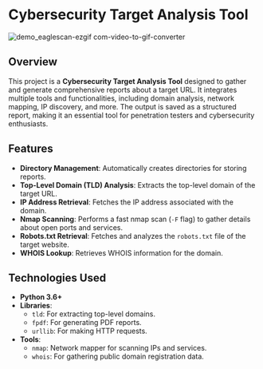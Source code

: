 # Cybersecurity Target Analysis Tool
![demo_eaglescan-ezgif com-video-to-gif-converter](https://github.com/user-attachments/assets/a3a6d40b-b54c-42b8-a99c-80d2c4ee12bd)

## Overview
This project is a **Cybersecurity Target Analysis Tool** designed to gather and generate comprehensive reports about a target URL. It integrates multiple tools and functionalities, including domain analysis, network mapping, IP discovery, and more. The output is saved as a structured report, making it an essential tool for penetration testers and cybersecurity enthusiasts.

## Features
- **Directory Management**: Automatically creates directories for storing reports.
- **Top-Level Domain (TLD) Analysis**: Extracts the top-level domain of the target URL.
- **IP Address Retrieval**: Fetches the IP address associated with the domain.
- **Nmap Scanning**: Performs a fast nmap scan (`-F` flag) to gather details about open ports and services.
- **Robots.txt Retrieval**: Fetches and analyzes the `robots.txt` file of the target website.
- **WHOIS Lookup**: Retrieves WHOIS information for the domain.

## Technologies Used
- **Python 3.6+**
- **Libraries**:
  - `tld`: For extracting top-level domains.
  - `fpdf`: For generating PDF reports.
  - `urllib`: For making HTTP requests.
- **Tools**:
  - `nmap`: Network mapper for scanning IPs and services.
  - `whois`: For gathering public domain registration data.


